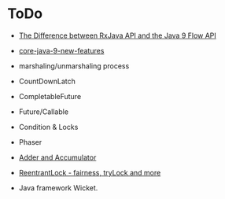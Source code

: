 # ToDo

+ [The Difference between RxJava API and the Java 9 Flow API](https://www.baeldung.com/rxjava-vs-java-flow-api)

+ [core-java-9-new-features](https://github.com/eugenp/tutorials/tree/master/core-java-modules/core-java-9-new-features)

+ marshaling/unmarshaling process

+ CountDownLatch

+ CompletableFuture

+ Future/Callable

+ Condition & Locks

+ Phaser 
+ [Adder and Accumulator](https://www.youtube.com/watch?v=_n7GOopfvWA)

+ [ReentrantLock - fairness, tryLock and more](https://youtu.be/ahBC69_iyk4?list=PLhfHPmPYPPRk6yMrcbfafFGSbE2EPK_A6)

+ Java framework Wicket.